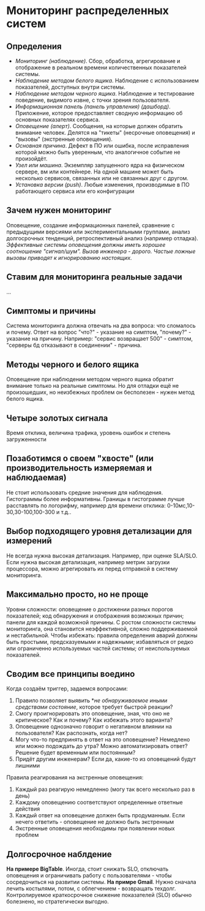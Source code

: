 # Мониторинг распределенных систем
## Определения
- *Мониторинг (наблюдение)*. Сбор, обработка, агрегирование и отображение в реальном времени количественных показателей системы.
- *Наблюдение методом белого ящика*. Наблюдение с использованием показателей, доступных внутри системы.
- *Наблюдение методом черного ящика*. Наблюдение и тестирование поведение, видимого извне, с точки зрения пользователя.
- *Информационная панель (панель управления) (дашборд)*. Приложение, которое предоставляет сводную информацию об основных показателях сервиса.
- *Оповещение (алерт)*. Сообщения, на которые должен обратить внимание человек. Делятся на "тикеты" (несрочные оповещения) и "вызовы" (экстренные оповещения).
- *Основная причина*. Дефект в ПО или ошибка, после исправления которой можно быть уверенным, что аналогичное событие не произойдёт.
- *Узел или машина*. Экземпляр запущенного ядра на физическом сервере, вм или контейнере. На одной машине может быть несколько сервисов, связанных или не связанных друг с другом.
- *Установка версии (push)*. Любые изменения, производимые в ПО работающего сервиса или его конфигурации
## Зачем нужен мониторинг
Оповещение, создание информационных панелей, сравнение с предыдущими версиями или экспериментальными группами, анализ долгосрочных тенденций, ретроспективный анализ (например отладка).
_Эффективные системы оповещения должны иметь хорошее соотношение "сигнал/шум". Вызов инженера - дорого. Частые ложные вызовы приводят к игнорированию настоящих._ 
## Ставим для мониторинга реальные задачи
...
## Симптомы и причины
Система мониторинга должна отвечать на два вопроса: что сломалось и почему. Ответ на вопрос "что?" - указание на симптом, "почему?" - указание на причину. Например: "сервис возвращает 500" - симптом, "серверы бд отказывают в соединении" - причина.
## Методы черного и белого ящика
Оповещение при наблюдении методом черного ящика обратит внимание только на реальные симптомы. Но для отладки ещё не произошедших, но неизбежных проблем он бесполезен - нужен метод белого ящика. 
## Четыре золотых сигнала
Время отклика, величина трафика, уровень ошибок и степень загруженности
## Позаботимся о своем "хвосте" (или производительность измеряемая и наблюдаемая)
Не стоит использовать средние значения для наблюдения. Гистограммы более информативны. Границы в гистограмме лучше расставлять по логорифму, например для времени отклика: 0-10мс,10-30,30-100,100-300 и т.д..
## Выбор подходящего уровня детализации для измерений
Не всегда нужна высокая детализация. Например, при оценке SLA/SLO. Если нужна высокая детализация, например метрик загрузки процессора, можно агрегировать их перед отправкой в систему мониторинга.
## Максимально просто, но не проще
Уровни сложности: оповещение о достижении разных порогов показателей; код обнаружения и отображения возможных причин; панели для каждой возможной причины.
С ростом сложности системы мониторинга, она становится неэффективной, сложно поддерживаемой и нестабильной. Чтобы избежать: правила определения аварий должны быть простыми, предсказуемыми и надежными; избавляться от редко или ограниченно используемых частей системы; от неиспользуемых показателей.
## Сводим все принципы воедино
Когда создаём триггер, задаемся вопросами:
1. Правило позволяет выявить **не обнаруживаемое иными средствами состояние*, которое требует быстрой реакции?
2. Смогу проигнорировать это оповещение, зная, что оно не критическое? Как и почему? Как избежать этого варианта?
3. Оповещение однозначно говорит о негативном влиянии на пользователя? Как распознать, когда нет?
4. Могу что-то предпринять в ответ на это оповещение? Немедлено или можно подождать до утра? Можно автоматизировать ответ? Решение будет временным или постоянным?
5. Придёт другим инженерам? Если да, какие-то из оповещений будут лишними

Правила реагирования на экстренные оповещения:
1. Каждый раз реагирую немедленно (могу так всего несколько раз в день)
2. Каждому оповещению соответствуют определенные ответные действия
3. Каждый ответ на оповещение должен быть продуманным. Если нечего ответить - оповещение не должно быть экстренным
4. Экстренные оповещения необходимы при появлении новых проблем
## Долгосрочное наблдение
**На примере BigTable**. Иногда, стоит снижать SLO, отключать оповещения и ограничивать работу с пользователями - чтобы сосредочиться на развитии системы.
**На примре Gmail**. Нужно сначала лечить костылями, потом, с облегчением - возвращать техдолг.
Контролируемое краткосрочное снижение показателей (SLO) обычно болезнено, но стратегически выгодно.
